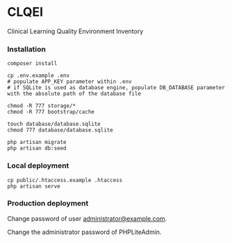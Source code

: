 # CLQEI

Clinical Learning Quality Environment Inventory

### Installation

    composer install
    
    cp .env.example .env
    # populate APP_KEY parameter within .env
    # if SQLite is used as database engine, populate DB_DATABASE parameter with the absolute path of the database file
    
    chmod -R 777 storage/*
    chmod -R 777 bootstrap/cache
    
    touch database/database.sqlite
    chmod 777 database/database.sqlite
    
    php artisan migrate
    php artisan db:seed
    

### Local deployment

    cp public/.htaccess.example .htaccess
    php artisan serve


### Production deployment

Change password of user administrator@example.com.

Change the administrator password of PHPLiteAdmin.
